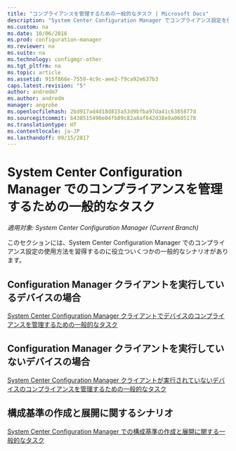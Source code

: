 ```yaml
---
title: "コンプライアンスを管理するための一般的なタスク | Microsoft Docs"
description: "System Center Configuration Manager でコンプライアンス設定を使用する方法について説明します。"
ms.custom: na
ms.date: 10/06/2016
ms.prod: configuration-manager
ms.reviewer: na
ms.suite: na
ms.technology: configmgr-other
ms.tgt_pltfrm: na
ms.topic: article
ms.assetid: 915f866e-7559-4c9c-aee2-f9ca92e637b3
caps.latest.revision: "5"
author: andredm7
ms.author: andredm
manager: angrobe
ms.openlocfilehash: 2bd917ad4d18d815a53d9bfba97da41c6385877d
ms.sourcegitcommit: b438515490e04fb09c82a8af642d38e9a0605178
ms.translationtype: HT
ms.contentlocale: ja-JP
ms.lasthandoff: 09/15/2017
---
```

# <a name="common-tasks-for-managing-compliance-with-system-center-configuration-manager"></a>System Center Configuration Manager でのコンプライアンスを管理するための一般的なタスク

*適用対象: System Center Configuration Manager (Current Branch)*

このセクションには、System Center Configuration Manager でのコンプライアンス設定の使用方法を習得するのに役立ついくつかの一般的なシナリオがあります。  

## <a name="for-devices-that-run-the-configuration-manager-client"></a>Configuration Manager クライアントを実行しているデバイスの場合  
 [System Center Configuration Manager クライアントでデバイスのコンプライアンスを管理するための一般的なタスク](../../compliance/plan-design/common-tasks-for-managing-compliance-on-devices-with-the-client.md)  

## <a name="for-devices-that-do-not-run-the-configuration-manager-client"></a>Configuration Manager クライアントを実行していないデバイスの場合  
 [System Center Configuration Manager クライアントが実行されていないデバイスのコンプライアンスを管理するための一般的なタスク](../../compliance/plan-design/common-tasks-for-managing-compliance-on-devices-not-running-the-client.md)  

## <a name="scenarios-for-creating-and-deploying-configuration-baselines"></a>構成基準の作成と展開に関するシナリオ  
 [System Center Configuration Manager での構成基準の作成と展開に関する一般的なタスク](../../compliance/plan-design/common-tasks-for-creating-and-deploying-configuration-baselines.md)  
